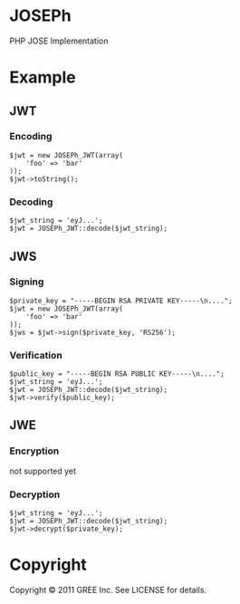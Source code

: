 # JOSEPh

PHP JOSE Implementation

# Example

## JWT

### Encoding

    $jwt = new JOSEPh_JWT(array(
        'foo' => 'bar'
    ));
    $jwt->toString();

### Decoding

    $jwt_string = 'eyJ...';
    $jwt = JOSEPh_JWT::decode($jwt_string);

## JWS

### Signing

    $private_key = "-----BEGIN RSA PRIVATE KEY-----\n....";
    $jwt = new JOSEPh_JWT(array(
        'foo' => 'bar'
    ));
    $jws = $jwt->sign($private_key, 'RS256');

### Verification

    $public_key = "-----BEGIN RSA PUBLIC KEY-----\n....";
    $jwt_string = 'eyJ...';
    $jwt = JOSEPh_JWT::decode($jwt_string);
    $jwt->verify($public_key);

## JWE

### Encryption

not supported yet

### Decryption

    $jwt_string = 'eyJ...';
    $jwt = JOSEPh_JWT::decode($jwt_string);
    $jwt->decrypt($private_key);

# Copyright

Copyright © 2011 GREE Inc. See LICENSE for details.